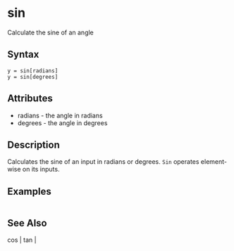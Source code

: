 # sin

Calculate the sine of an angle

## Syntax

```
y = sin[radians]
y = sin[degrees]
```

## Attributes

- radians - the angle in radians
- degrees - the angle in degrees

## Description

Calculates the sine of an input in radians or degrees. `Sin` operates element-wise on its inputs.

## Examples

```

```

## See Also

cos | tan | 